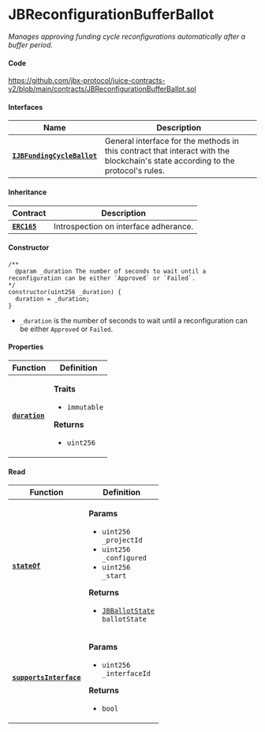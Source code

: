 # JBReconfigurationBufferBallot

_Manages approving funding cycle reconfigurations automatically after a buffer period._

#### Code

https://github.com/jbx-protocol/juice-contracts-v2/blob/main/contracts/JBReconfigurationBufferBallot.sol

#### Interfaces

| Name                                             | Description                                                                                                                              |
| ------------------------------------------------ | ---------------------------------------------------------------------------------------------------------------------------------------- |
| [**`IJBFundingCycleBallot`**](/dev/api/v2/interfaces/ijbfundingcyclebufferballot.md) | General interface for the methods in this contract that interact with the blockchain's state according to the protocol's rules. |

#### Inheritance

| Contract                                                                          | Description                                                                                                                               |
| --------------------------------------------------------------------------------- | ----------------------------------------------------------------------------------------------------------------------------------------- |
| [**`ERC165`**](https://docs.openzeppelin.com/contracts/4.x/api/utils#ERC165)                            |  Introspection on interface adherance.                      |

#### Constructor

```
/**
  @param _duration The number of seconds to wait until a reconfiguration can be either `Approved` or `Failed`.
*/
constructor(uint256 _duration) {
  duration = _duration;
}
```

* `_duration` is the number of seconds to wait until a reconfiguration can be either `Approved` or `Failed`.

#### Properties

| Function                                                          | Definition                                                                                                                                                                                                |
| ----------------------------------------------------------------- | --------------------------------------------------------------------------------------------------------------------------------------------------------------------------------------------------------- |
| [**`duration`**](/dev/api/v2/contracts/or-ballots/jbreconfigurationbufferballot/properties/duration.md)                            | <p><strong>Traits</strong></p><ul><li><code>immutable</code></li></ul><p><strong>Returns</strong></p><ul><li><code>uint256</code></li></ul> |

#### Read

| Function                                 | Definition                                                                                                                                                                                   |
| ---------------------------------------- | -------------------------------------------------------------------------------------------------------------------------------------------------------------------------------------------- |
| [**`stateOf`**](/dev/api/v2/contracts/or-ballots/jbreconfigurationbufferballot/read/stateof.md) | <p><strong>Params</strong></p><ul><li><code>uint256 _projectId</code></li><li><code>uint256 _configured</code></li><li><code>uint256 _start</code></li></ul><p><strong>Returns</strong></p><ul><li><code>[JBBallotState](/dev/api/v2/enums/jbballotstate.md) ballotState</code></li></ul> |
| [**`supportsInterface`**](/dev/api/v2/contracts/or-ballots/jbreconfigurationbufferballot/read/supportsinterface.md) | <p><strong>Params</strong></p><ul><li><code>uint256 _interfaceId</code></li></ul><p><strong>Returns</strong></p><ul><li><code>bool</code></li></ul> |
